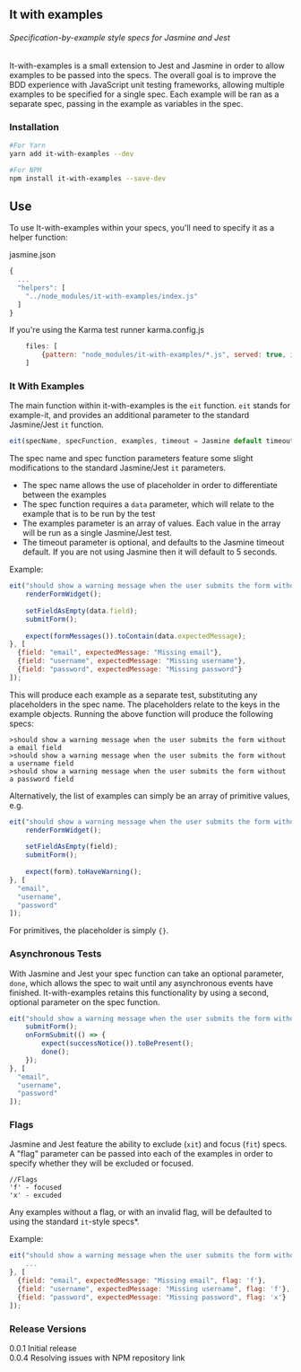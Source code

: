 ## It with examples
###### _Specification-by-example style specs for Jasmine and Jest_

It-with-examples is a small extension to Jest and Jasmine in order to allow examples to be passed into the specs.
The overall goal is to improve the BDD experience with JavaScript unit testing frameworks, allowing multiple examples to be specified for a single spec.
Each example will be ran as a separate spec, passing in the example as variables in the spec.

### Installation

```sh
#For Yarn
yarn add it-with-examples --dev
```


```sh
#For NPM
npm install it-with-examples --save-dev
```

## Use
To use It-with-examples within your specs, you'll need to specify it as a helper function:

jasmine.json
```javascript
{
  ...
  "helpers": [
    "../node_modules/it-with-examples/index.js"
  ]
}
```

If you're using the Karma test runner
karma.config.js
```javascript
    files: [
        {pattern: "node_modules/it-with-examples/*.js", served: true, included: true}
    ]
```


### It With Examples
The main function within it-with-examples is the `eit` function. `eit` stands for example-it, and provides an additional parameter to the standard Jasmine/Jest `it` function.
```javascript
eit(specName, specFunction, examples, timeout = Jasmine default timeout)
```
The spec name and spec function parameters feature some slight modifications to the standard Jasmine/Jest `it` parameters.

* The spec name allows the use of placeholder in order to differentiate between the examples
* The spec function requires a `data` parameter, which will relate to the example that is to be run by the test
* The examples parameter is an array of values. Each value in the array will be run as a single Jasmine/Jest test.
* The timeout parameter is optional, and defaults to the Jasmine timeout default. If you are not using Jasmine then it will default to 5 seconds.

Example:

```javascript
eit("should show a warning message when the user submits the form without a {field} value", data => {
    renderFormWidget();
    
    setFieldAsEmpty(data.field);
    submitForm();
    
    expect(formMessages()).toContain(data.expectedMessage);
}, [
  {field: "email", expectedMessage: "Missing email"},
  {field: "username", expectedMessage: "Missing username"},
  {field: "password", expectedMessage: "Missing password"} 
]);

```
This will produce each example as a separate test, substituting any placeholders in the spec name.
The placeholders relate to the keys in the example objects. Running the above function will produce the following specs:
````
>should show a warning message when the user submits the form without a email field
>should show a warning message when the user submits the form without a username field
>should show a warning message when the user submits the form without a password field
````

Alternatively, the list of examples can simply be an array of primitive values, e.g.
```javascript
eit("should show a warning message when the user submits the form without a {} value", field => {
    renderFormWidget();
    
    setFieldAsEmpty(field);
    submitForm();
    
    expect(form).toHaveWarning();
}, [
  "email",
  "username",
  "password"
]);
```
For primitives, the placeholder is simply `{}`.

### Asynchronous Tests

With Jasmine and Jest your spec function can take an optional parameter, `done`, which allows the spec to wait until any asynchronous events have finished. It-with-examples retains this functionality by using a second, optional parameter on the spec function.
```javascript
eit("should show a warning message when the user submits the form without a {} value", (field, done) => {
    submitForm();
    onFormSubmit(() => {
        expect(successNotice()).toBePresent();
        done();
    });
}, [
  "email",
  "username",
  "password"
]);
```


### Flags
Jasmine and Jest feature the ability to exclude (`xit`) and focus (`fit`) specs. A "flag" parameter can be passed into each of the examples in order to specify whether they will be excluded or focused.
```
//Flags
'f' - focused
'x' - excuded
```
Any examples without a flag, or with an invalid flag, will be defaulted to using the standard `it`-style specs*.

Example:
```javascript
eit("should show a warning message when the user submits the form without a {field} value", data => {
    ...
}, [
  {field: "email", expectedMessage: "Missing email", flag: 'f'},
  {field: "username", expectedMessage: "Missing username", flag: 'f'},
  {field: "password", expectedMessage: "Missing password", flag: 'x'} 
]);

```

### Release Versions
0.0.1 Initial release  
0.0.4 Resolving issues with NPM repository link
 
